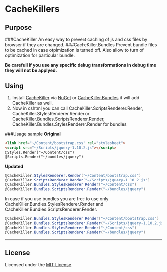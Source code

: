 # CacheKillers

## Purpose
###CacheKiller
An easy way to prevent caching of js and css files by browser if they are changed.
###CacheKiller.Bundles
Prevent bundle files to be cached in case otpimization is turned off. Also allow to turn of optimization for particular bundle.

**Be carefull if you use any specific debug transformations in debug time they will not be applyed.**

## Using
1. Install [CacheKiller](http://nuget.org/List/Packages/CacheKiller) via [NuGet](http://nuget.org) or [CacheKiller.Bundles](http://nuget.org/List/Packages/CacheKiller.Bundles) it will add CacheKiller as well.
2. Now in cshtml you can call CacheKiller.ScriptsRenderer.Render, CacheKiller.StylesRenderer.Render or CacheKiller.Bundles.ScriptsRenderer.Render, CacheKiller.Bundles.StylesRenderer.Render for bundles

###Usage sample
**Original**
```html
<link href="~/Content/bootstrap.css" rel="stylesheet">
<script src="~/Scripts/jquery-1.10.2.js"></script>
@Styles.Render("~/Content/css")
@Scripts.Render("~/bundles/jquery")
```
**Updated**
```csharp
@CacheKiller.StylesRenderer.Render("~/Content/bootstrap.css")
@CacheKiller.ScriptsRenderer.Render("~/Scripts/jquery-1.10.2.js")
@CacheKiller.Bundles.StylesRenderer.Render("~/Content/css")
@CacheKiller.Bundles.ScriptsRenderer.Render("~/bundles/jquery")
```

In case if you use bundles you are free to use only CacheKiller.Bundles.StylesRenderer.Render and CacheKiller.Bundles.ScriptsRenderer.Render.
```csharp
@CacheKiller.Bundles.StylesRenderer.Render("~/Content/bootstrap.css")
@CacheKiller.Bundles.ScriptsRenderer.Render("~/Scripts/jquery-1.10.2.js")
@CacheKiller.Bundles.StylesRenderer.Render("~/Content/css")
@CacheKiller.Bundles.ScriptsRenderer.Render("~/bundles/jquery")
```

<hr />

## License

Licensed under the [MIT License](http://www.opensource.org/licenses/mit-license.php).
